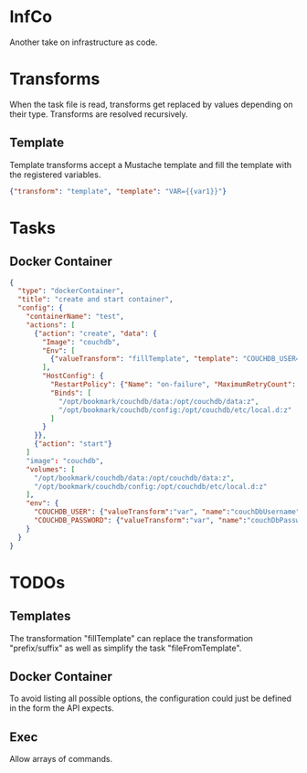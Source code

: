 # InfCo

Another take on infrastructure as code.

# Transforms
When the task file is read, transforms get replaced by values depending on their type.
Transforms are resolved recursively.

## Template
Template transforms accept a Mustache template and fill the template with the registered variables.
```JSON
{"transform": "template", "template": "VAR={{var1}}"}
```

# Tasks

## Docker Container
```JSON
{
  "type": "dockerContainer",
  "title": "create and start container",
  "config": {
    "containerName": "test",
    "actions": [
      {"action": "create", "data": {
        "Image": "couchdb",
        "Env": [
          {"valueTransform": "fillTemplate", "template": "COUCHDB_USER={{user}}", "data": }
        ],
        "HostConfig": {
          "RestartPolicy": {"Name": "on-failure", "MaximumRetryCount": 10},
          "Binds": [
            "/opt/bookmark/couchdb/data:/opt/couchdb/data:z",
            "/opt/bookmark/couchdb/config:/opt/couchdb/etc/local.d:z"
          ]
        }
      }},
      {"action": "start"}
    ]
    "image": "couchdb",
    "volumes": [
      "/opt/bookmark/couchdb/data:/opt/couchdb/data:z",
      "/opt/bookmark/couchdb/config:/opt/couchdb/etc/local.d:z"
    ],
    "env": {
      "COUCHDB_USER": {"valueTransform":"var", "name":"couchDbUsername"},
      "COUCHDB_PASSWORD": {"valueTransform":"var", "name":"couchDbPassword"}
    }
  }
}
```

# TODOs
## Templates
The transformation "fillTemplate" can replace the transformation "prefix/suffix" as well as simplify the task "fileFromTemplate".
## Docker Container
To avoid listing all possible options, the configuration could just be defined in the form the API expects.
## Exec
Allow arrays of commands.
